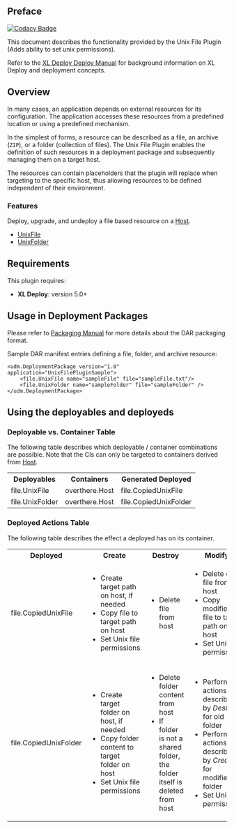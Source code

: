 ## Preface

[![Codacy Badge](https://api.codacy.com/project/badge/Grade/e06c8ae2b17a49678df7c5a6070f013b)](https://www.codacy.com/app/zvercodebender/xld-unix-file-plugin?utm_source=github.com&utm_medium=referral&utm_content=xebialabs-community/xld-unix-file-plugin&utm_campaign=badger)

This document describes the functionality provided by the Unix File Plugin (Adds ability to set unix permissions).

Refer to the [XL Deploy Deploy Manual](https://docs.xebialabs.com/xl-deploy/how-to/deploy-an-application.html) for background information on XL Deploy and deployment concepts.

## Overview

In many cases, an application depends on external resources for its configuration. The application accesses these resources
from a predefined location or using a predefined mechanism.

In the simplest of forms, a resource can be described as a file, an archive (`ZIP`), or a folder (collection of files). The Unix File Plugin enables the definition of such resources in a deployment package and subsequently managing them on a target host.

The resources can contain placeholders that the plugin will replace when targeting to the specific host, thus allowing resources to be defined independent of their environment.

### Features

Deploy, upgrade, and undeploy a file based resource on a [Host](#overthere.Host).

* [UnixFile](#file.UnixFile)
* [UnixFolder](#file.UnixFolder)

## Requirements

This plugin requires:

* **XL Deploy**: version 5.0+

## Usage in Deployment Packages

Please refer to  [Packaging Manual](https://docs.xebialabs.com/xl-deploy/how-to/add-a-package-to-xl-deploy.html) for more details about the DAR packaging format.

Sample DAR manifest entries defining a file, folder, and archive resource:

    <udm.DeploymentPackage version="1.0" application="UnixFilePluginSample">
        <file.UnixFile name="sampleFile" file="sampleFile.txt"/>
        <file.UnixFolder name="sampleFolder" file="sampleFolder" />
    </udm.DeploymentPackage>

## Using the deployables and deployeds

### Deployable vs. Container Table

The following table describes which deployable / container combinations are possible.
Note that the CIs can only be targeted to containers derived from [Host](#overthere.Host).

<table class="deployed-matrix nobreak">
<tr>
    <th>Deployables</th> <th>Containers</th> <th>Generated Deployed</th>
</tr>
<tr>
	<td>file.UnixFile</td> <td>overthere.Host</td> <td>file.CopiedUnixFile</td>
</tr>
<tr>
	<td>file.UnixFolder</td> <td>overthere.Host</td> <td>file.CopiedUnixFolder</td>
</tr>
</table>

### Deployed Actions Table

The following table describes the effect a deployed has on its container.

<table class="deployed-matrix nobreak">
<tr>
	<th>Deployed</th><th align="center">Create</th> <th align="center">Destroy</th> <th align="center">Modify</th>
</tr>
<tr>
	<td>file.CopiedUnixFile</td>
	<td>
	    <ul>
	        <li>Create target path on host, if needed</li>
	        <li>Copy file to target path on host</li>
	        <li>Set Unix file permissions</li>
	    </ul>
	</td>
	<td>
	    <ul>
	        <li>Delete file from host</li>
	    </ul>
	</td>
	<td>
	    <ul>
	        <li>Delete old file from host</li>
	        <li>Copy modified file to target path on host</li>
	        <li>Set Unix file permissions</li>
	    </ul>
	</td>
</tr>
<tr>
	<td>file.CopiedUnixFolder</td>
	<td>
	    <ul>
	        <li>Create target folder on host, if needed</li>
	        <li>Copy folder content to target folder on host</li>
	        <li>Set Unix file permissions</li>
	    </ul>
	</td>
	<td>
	    <ul>
	        <li>Delete folder content from host</li>
	        <li>If folder is not a shared folder, the folder itself is deleted from host</li>
	    </ul>
	</td>
	<td>
	    <ul>
	        <li>Perform actions as described by <em>Destroy</em> for old folder</li>
	        <li>Perform actions as described by <em>Create</em> for modified folder</li>
	        <li>Set Unix file permissions</li>
	    </ul>
	</td>
</tr>
</table>
